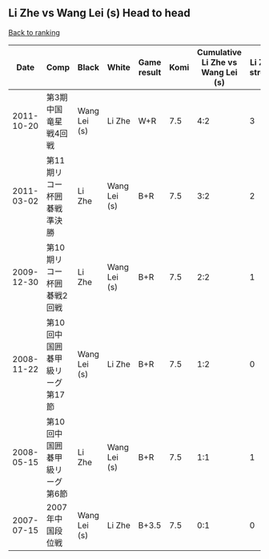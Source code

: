 ## Li Zhe vs Wang Lei (s) Head to head

[Back to ranking](../../index.md)




| **Date** | **Comp** | **Black** | **White** | **Game result** | **Komi** | **Cumulative Li Zhe vs Wang Lei (s)** | **Li Zhe streak** | **Wang Lei (s) streak** | 
| --- | --- | --- | --- | --- | --- | --- | --- | --- |
| 2011-10-20 | 第3期中国竜星戦4回戦 | Wang Lei (s) | Li Zhe | W+R | 7.5 | 4:2 | 3 | 0 | 
| 2011-03-02 | 第11期リコー杯囲碁戦準決勝 | Li Zhe | Wang Lei (s) | B+R | 7.5 | 3:2 | 2 | 0 | 
| 2009-12-30 | 第10期リコー杯囲碁戦2回戦 | Li Zhe | Wang Lei (s) | B+R | 7.5 | 2:2 | 1 | 0 | 
| 2008-11-22 | 第10回中国囲碁甲級リーグ第17節 | Wang Lei (s) | Li Zhe | B+R | 7.5 | 1:2 | 0 | 1 | 
| 2008-05-15 | 第10回中国囲碁甲級リーグ第6節 | Li Zhe | Wang Lei (s) | B+R | 7.5 | 1:1 | 1 | 0 | 
| 2007-07-15 | 2007年中国段位戦 | Wang Lei (s) | Li Zhe | B+3.5 | 7.5 | 0:1 | 0 | 1 |




